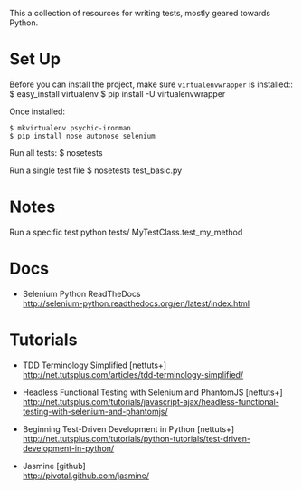 This a collection of resources for writing tests, mostly geared towards Python.

# Set Up

Before you can install the project, make sure ``virtualenvwrapper`` is
installed::
    $ easy_install virtualenv
    $ pip install -U virtualenvwrapper

Once installed:

    $ mkvirtualenv psychic-ironman
    $ pip install nose autonose selenium

Run all tests:
    $ nosetests

Run a single test file
    $ nosetests test_basic.py

# Notes

Run a specific test
python tests/ MyTestClass.test_my_method

# Docs

+ Selenium Python ReadTheDocs<br />
http://selenium-python.readthedocs.org/en/latest/index.html

# Tutorials

+ TDD Terminology Simplified [nettuts+]<br />
http://net.tutsplus.com/articles/tdd-terminology-simplified/

+ Headless Functional Testing with Selenium and PhantomJS [nettuts+]<br />
http://net.tutsplus.com/tutorials/javascript-ajax/headless-functional-testing-with-selenium-and-phantomjs/

+ Beginning Test-Driven Development in Python [nettuts+]<br />
http://net.tutsplus.com/tutorials/python-tutorials/test-driven-development-in-python/

+ Jasmine [github]<br />
http://pivotal.github.com/jasmine/

